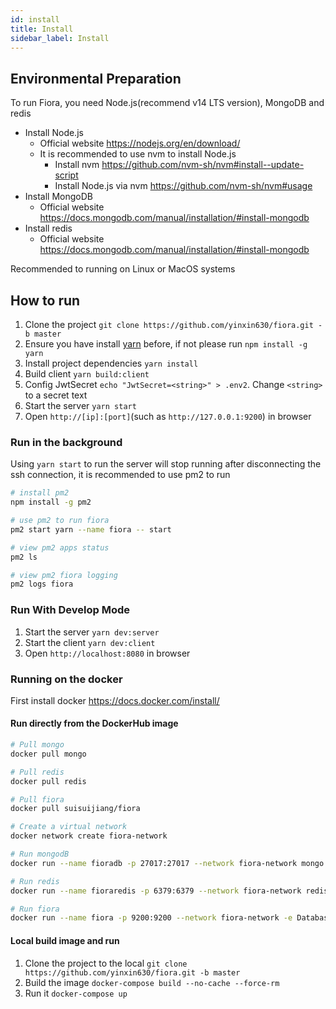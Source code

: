 ```yaml
---
id: install
title: Install
sidebar_label: Install
---
```


## Environmental Preparation

To run Fiora, you need Node.js(recommend v14 LTS version), MongoDB and redis

-   Install Node.js
    -   Official website <https://nodejs.org/en/download/>
    -   It is recommended to use nvm to install Node.js
        -   Install nvm <https://github.com/nvm-sh/nvm#install--update-script>
        -   Install Node.js via nvm <https://github.com/nvm-sh/nvm#usage>
-   Install MongoDB
    -   Official website <https://docs.mongodb.com/manual/installation/#install-mongodb>
-   Install redis
    -   Official website <https://docs.mongodb.com/manual/installation/#install-mongodb>

Recommended to running on Linux or MacOS systems

## How to run

1. Clone the project `git clone https://github.com/yinxin630/fiora.git -b master`
2. Ensure you have install [yarn](https://www.npmjs.com/package/yarn) before, if not please run `npm install -g yarn`
3. Install project dependencies `yarn install`
4. Build client `yarn build:client`
5. Config JwtSecret `echo "JwtSecret=<string>" > .env2`. Change `<string>` to a secret text
6. Start the server `yarn start`
7. Open `http://[ip]:[port]`(such as `http://127.0.0.1:9200`) in browser

### Run in the background

Using `yarn start` to run the server will stop running after disconnecting the ssh connection, it is recommended to use pm2 to run

```bash
# install pm2
npm install -g pm2

# use pm2 to run fiora
pm2 start yarn --name fiora -- start

# view pm2 apps status
pm2 ls

# view pm2 fiora logging
pm2 logs fiora
```

### Run With Develop Mode

1. Start the server `yarn dev:server`
2. Start the client `yarn dev:client`
3. Open `http://localhost:8080` in browser

### Running on the docker

First install docker <https://docs.docker.com/install/>

#### Run directly from the DockerHub image

```bash
# Pull mongo
docker pull mongo

# Pull redis
docker pull redis

# Pull fiora
docker pull suisuijiang/fiora

# Create a virtual network
docker network create fiora-network

# Run mongodB
docker run --name fioradb -p 27017:27017 --network fiora-network mongo

# Run redis
docker run --name fioraredis -p 6379:6379 --network fiora-network redis

# Run fiora
docker run --name fiora -p 9200:9200 --network fiora-network -e Database=mongodb://fioradb:27017/fiora -e RedisHost=fioraredis suisuijiang/fiora
```

#### Local build image and run

1. Clone the project to the local `git clone https://github.com/yinxin630/fiora.git -b master`
2. Build the image `docker-compose build --no-cache --force-rm`
3. Run it `docker-compose up`
